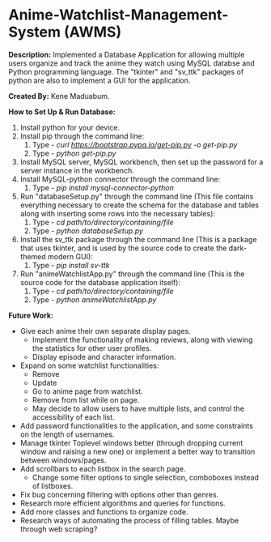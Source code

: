 # Anime-Watchlist-Management-System (AWMS)

**Description:** Implemented a Database Application for allowing multiple users organize and track the anime they watch using MySQL databse and Python programming language. The "tkinter" and "sv_ttk" packages of python are also to implement a GUI for the application.

**Created By:** Kene Maduabum.

**How to Set Up & Run Database:**
1. Install python for your device.
2. Install pip through the command line:
    1. Type - *curl https://bootstrap.pypa.io/get-pip.py -o get-pip.py*
    2. Type - *python get-pip.py*
3. Install MySQL server, MySQL workbench, then set up the password for a server instance in the workbench.
4. Install MySQL-python connector through the command line:
    1. Type - *pip install mysql-connector-python*
5. Run "databaseSetup.py" through the command line (This file contains everything necessary to create the schema for the database and tables along with inserting some rows into the necessary tables):
    1. Type - *cd path/to/directory/containing/file*
    2. Type - *python databaseSetup.py*
6. Install the sv_ttk package through the command line (This is a package that uses tkinter, and is used by the source code to create the dark-themed modern GUI):
    1. Type - *pip install sv-ttk*
7. Run "animeWatchlistApp.py" through the command line (This is the source code for the database application itself):
    1. Type - *cd path/to/directory/containing/file*
    2. Type - *python animeWatchlistApp.py*
 

**Future Work:**
- Give each anime their own separate display pages.
  - Implement the functionality of making reviews, along with viewing the statistics for other user profiles.
  - Display episode and character information.
- Expand on some watchlist functionalities:
  - Remove
  - Update
  - Go to anime page from watchlist.
  - Remove from list while on page.
  - May decide to allow users to have multiple lists, and control the accessibility of each list.
- Add password functionalities to the application, and some constraints on the length of usernames.
- Manage tkinter Toplevel windows better (through dropping current window and raising a new one) or implement a better way to transition between windows/pages.
- Add scrollbars to each listbox in the search page.
  - Change some filter options to single selection, comboboxes instead of listboxes.
- Fix bug concerning filtering with options other than genres.
- Research more efficient algorithms and queries for functions.
- Add more classes and functions to organize code.
- Research ways of automating the process of filling tables. Maybe through web scraping?
